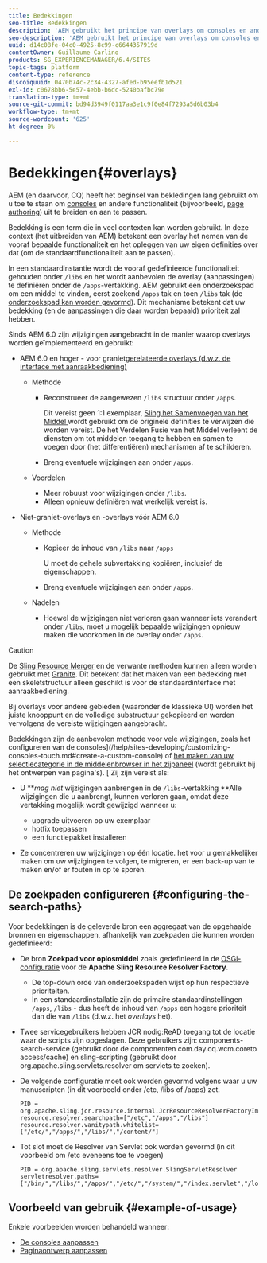 ```yaml
---
title: Bedekkingen
seo-title: Bedekkingen
description: 'AEM gebruikt het principe van overlays om consoles en andere functies uit te breiden en aan te passen '
seo-description: 'AEM gebruikt het principe van overlays om consoles en andere functies uit te breiden en aan te passen '
uuid: d14c08fe-04c0-4925-8c99-c6644357919d
contentOwner: Guillaume Carlino
products: SG_EXPERIENCEMANAGER/6.4/SITES
topic-tags: platform
content-type: reference
discoiquuid: 0470b74c-2c34-4327-afed-b95eefb1d521
exl-id: c0678bb6-5e57-4ebb-b6dc-5240bafbc79e
translation-type: tm+mt
source-git-commit: bd94d3949f0117aa3e1c9f0e84f7293a5d6b03b4
workflow-type: tm+mt
source-wordcount: '625'
ht-degree: 0%

---
```


# Bedekkingen{#overlays}

AEM (en daarvoor, CQ) heeft het beginsel van bekledingen lang gebruikt om u toe te staan om [consoles](/help/sites-developing/customizing-consoles-touch.md) en andere functionaliteit (bijvoorbeeld, [page authoring](/help/sites-developing/customizing-page-authoring-touch.md)) uit te breiden en aan te passen.

Bedekking is een term die in veel contexten kan worden gebruikt. In deze context (het uitbreiden van AEM) betekent een overlay het nemen van de vooraf bepaalde functionaliteit en het opleggen van uw eigen definities over dat (om de standaardfunctionaliteit aan te passen).

In een standaardinstantie wordt de vooraf gedefinieerde functionaliteit gehouden onder `/libs` en het wordt aanbevolen de overlay (aanpassingen) te definiëren onder de `/apps`-vertakking. AEM gebruikt een onderzoekspad om een middel te vinden, eerst zoekend `/apps` tak en toen `/libs` tak (de [onderzoekspad kan worden gevormd](#configuring-the-search-paths)). Dit mechanisme betekent dat uw bedekking (en de aanpassingen die daar worden bepaald) prioriteit zal hebben.

Sinds AEM 6.0 zijn wijzigingen aangebracht in de manier waarop overlays worden geïmplementeerd en gebruikt:

* AEM 6.0 en hoger - voor graniet[gerelateerde overlays (d.w.z. de interface met aanraakbediening)](https://helpx.adobe.com/experience-manager/6-4/sites/developing/using/reference-materials/granite-ui/api/index.html)

   * Methode

      * Reconstrueer de aangewezen `/libs` structuur onder `/apps`.

         Dit vereist geen 1:1 exemplaar, [Sling het Samenvoegen van het Middel ](/help/sites-developing/sling-resource-merger.md) wordt gebruikt om de originele definities te verwijzen die worden vereist. De het Verdelen Fusie van het Middel verleent de diensten om tot middelen toegang te hebben en samen te voegen door (het differentiëren) mechanismen af te schilderen.

      * Breng eventuele wijzigingen aan onder `/apps`.
   * Voordelen

      * Meer robuust voor wijzigingen onder `/libs`.
      * Alleen opnieuw definiëren wat werkelijk vereist is.


* Niet-graniet-overlays en -overlays vóór AEM 6.0

   * Methode

      * Kopieer de inhoud van `/libs` naar `/apps`

         U moet de gehele subvertakking kopiëren, inclusief de eigenschappen.

      * Breng eventuele wijzigingen aan onder `/apps`.
   * Nadelen

      * Hoewel de wijzigingen niet verloren gaan wanneer iets verandert onder `/libs`, moet u mogelijk bepaalde wijzigingen opnieuw maken die voorkomen in de overlay onder `/apps`.


>[!CAUTION]
>
>De [Sling Resource Merger](/help/sites-developing/sling-resource-merger.md) en de verwante methoden kunnen alleen worden gebruikt met [Granite](https://helpx.adobe.com/experience-manager/6-4/sites/developing/using/reference-materials/granite-ui/api/index.html). Dit betekent dat het maken van een bedekking met een skeletstructuur alleen geschikt is voor de standaardinterface met aanraakbediening.
>
>Bij overlays voor andere gebieden (waaronder de klassieke UI) worden het juiste knooppunt en de volledige substructuur gekopieerd en worden vervolgens de vereiste wijzigingen aangebracht.

Bedekkingen zijn de aanbevolen methode voor vele wijzigingen, zoals het configureren van de consoles](/help/sites-developing/customizing-consoles-touch.md#create-a-custom-console) of [het maken van uw selectiecategorie in de middelenbrowser in het zijpaneel](/help/sites-developing/customizing-page-authoring-touch.md#add-new-selection-category-to-asset-browser) (wordt gebruikt bij het ontwerpen van pagina&#39;s). [ Zij zijn vereist als:

* U ***mag niet* wijzigingen aanbrengen in de `/libs`-vertakking **Alle wijzigingen die u aanbrengt, kunnen verloren gaan, omdat deze vertakking mogelijk wordt gewijzigd wanneer u:

   * upgrade uitvoeren op uw exemplaar
   * hotfix toepassen
   * een functiepakket installeren

* Ze concentreren uw wijzigingen op één locatie. het voor u gemakkelijker maken om uw wijzigingen te volgen, te migreren, er een back-up van te maken en/of er fouten in op te sporen.

## De zoekpaden configureren {#configuring-the-search-paths}

Voor bedekkingen is de geleverde bron een aggregaat van de opgehaalde bronnen en eigenschappen, afhankelijk van zoekpaden die kunnen worden gedefinieerd:

* De bron **Zoekpad voor oplosmiddel** zoals gedefinieerd in de [OSGi-configuratie](/help/sites-deploying/configuring-osgi.md) voor de **Apache Sling Resource Resolver Factory**.

   * De top-down orde van onderzoekspaden wijst op hun respectieve prioriteiten.
   * In een standaardinstallatie zijn de primaire standaardinstellingen `/apps`, `/libs` - dus heeft de inhoud van `/apps` een hogere prioriteit dan die van `/libs` (d.w.z. het *overlays* het).

* Twee servicegebruikers hebben JCR nodig:ReAD toegang tot de locatie waar de scripts zijn opgeslagen. Deze gebruikers zijn: components-search-service (gebruikt door de componenten com.day.cq.wcm.coreto access/cache) en sling-scripting (gebruikt door org.apache.sling.servlets.resolver om servlets te zoeken).
* De volgende configuratie moet ook worden gevormd volgens waar u uw manuscripten (in dit voorbeeld onder /etc, /libs of /apps) zet.

   ```
   PID = org.apache.sling.jcr.resource.internal.JcrResourceResolverFactoryImpl
   resource.resolver.searchpath=["/etc","/apps","/libs"]
   resource.resolver.vanitypath.whitelist=["/etc/","/apps/","/libs/","/content/"]
   ```

* Tot slot moet de Resolver van Servlet ook worden gevormd (in dit voorbeeld om /etc eveneens toe te voegen)

   ```
   PID = org.apache.sling.servlets.resolver.SlingServletResolver  
   servletresolver.paths=["/bin/","/libs/","/apps/","/etc/","/system/","/index.servlet","/login.servlet","/services/"]
   ```

## Voorbeeld van gebruik {#example-of-usage}

Enkele voorbeelden worden behandeld wanneer:

* [De consoles aanpassen](/help/sites-developing/customizing-consoles-touch.md)
* [Paginaontwerp aanpassen](/help/sites-developing/customizing-page-authoring-touch.md)
